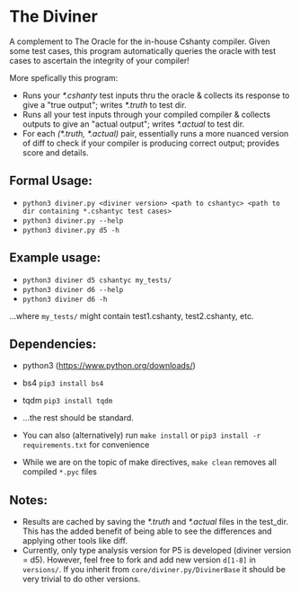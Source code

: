 # The Diviner
A complement to The Oracle for the in-house Cshanty compiler. Given some test cases, this program automatically queries the oracle with test cases to ascertain the integrity of your compiler!

More spefically this program:
* Runs your *\*.cshanty* test inputs thru the oracle & collects its response to give a "true output"; writes *\*.truth* to test dir.
* Runs all your test inputs through your compiled compiler & collects outputs to give an "actual output"; writes *\*.actual* to test dir.
* For each *(\*.truth, \*.actual)* pair, essentially runs a more nuanced version of diff to check if your compiler is producing correct output; provides score and details.       

## Formal Usage:
* `python3 diviner.py <diviner version> <path to cshantyc> <path to dir containing *.cshantyc test cases>`
* `python3 diviner.py --help`
* `python3 diviner.py d5 -h`

## Example usage:
* `python3 diviner d5 cshantyc my_tests/`
* `python3 diviner d6 --help`
* `python3 diviner d6 -h`
    
...where `my_tests/` might contain test1.cshanty, test2.cshanty, etc.
    
## Dependencies:
* python3 (https://www.python.org/downloads/)
* bs4 `pip3 install bs4`
* tqdm `pip3 install tqdm`
* ...the rest should be standard.

* You can also (alternatively) run `make install` or `pip3 install -r requirements.txt` for convenience
* While we are on the topic of make directives, `make clean` removes all compiled `*.pyc` files
    
    
## Notes:
* Results are cached by saving the *\*.truth* and *\*.actual* files in the test_dir. This has the added benefit of being able to see the differences and applying other tools like diff.
* Currently, only type analysis version for P5 is developed (diviner version = d5). However, feel free to fork and add new version `d[1-8]` in `versions/`. If you inherit from `core/diviner.py/DivinerBase` it should be very trivial to do other versions. 
